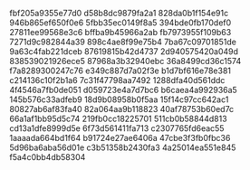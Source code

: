 fbf205a9355e77d0
d58b8dc9879fa2a1
828da0b1f154e91c
946b865ef650f0e6
5fbb35ec0149f8a5
394bde0fb170def0
27811ee99568e3c6
bffba9b45966a2ab
fb7973955f109b63
7271d9c982844a39
898c4ae8f99e75b4
7ba67c09701851de
9a63c4fab221dceb
87619815b42d4737
2d940575420a049d
838539021926ece5
87968a3b32940ebc
36a8499cd36c1574
f7a8289300247c76
e349c887d7a02f3e
b1d7bf616e78e381
c214136c10f2b1a6
7c31f47798aa7492
1288dfa40d561ddc
4f4546a7fb0de051
d059723e4a7d7bc6
b6caea4a992936a5
145b576c33adfeb9
18d9b08958b0f5aa
15f14c97cc642ac1
80827ab6af83fa40
82a064aa9b118823
40af78753b60ed7c
66a1af1bb95d5c74
219fb0cc18225701
511cb0b58844d813
cd13a1dfe8999d5e
6f73d561411fa713
c2307765fd6eac55
1aaaada664bd1f64
b91724e27ae6406a
47cbe3f3fb0fbc36
5d96ba6aba56d01e
c3b51358b2430fa3
4a25014ea551e845
f5a4c0bb4db58304
